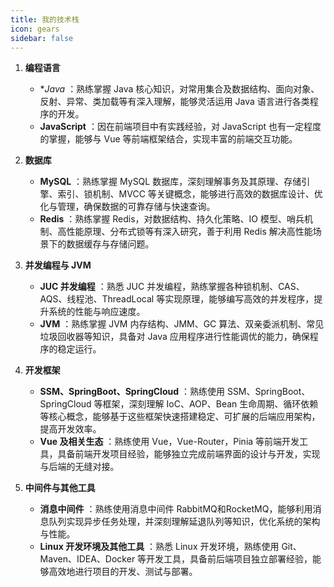 ```yaml
---
title: 我的技术栈
icon: gears
sidebar: false
---
```

1. **编程语言**

    * **Java* ：熟练掌握 Java 核心知识，对常用集合及数据结构、面向对象、反射、异常、类加载等有深入理解，能够灵活运用 Java 语言进行各类程序的开发。
    * **JavaScript** ：因在前端项目中有实践经验，对 JavaScript 也有一定程度的掌握，能够与 Vue 等前端框架结合，实现丰富的前端交互功能。

2. **数据库**

    * **MySQL** ：熟练掌握 MySQL 数据库，深刻理解事务及其原理、存储引擎、索引、锁机制、MVCC 等关键概念，能够进行高效的数据库设计、优化与管理，确保数据的可靠存储与快速查询。
    * **Redis** ：熟练掌握 Redis，对数据结构、持久化策略、IO 模型、哨兵机制、高性能原理、分布式锁等有深入研究，善于利用 Redis 解决高性能场景下的数据缓存与存储问题。

3. **并发编程与 JVM**

    * **JUC 并发编程** ：熟悉 JUC 并发编程，熟练掌握各种锁机制、CAS、AQS、线程池、ThreadLocal 等实现原理，能够编写高效的并发程序，提升系统的性能与响应速度。
    * **JVM** ：熟练掌握 JVM 内存结构、JMM、GC 算法、双亲委派机制、常见垃圾回收器等知识，具备对 Java 应用程序进行性能调优的能力，确保程序的稳定运行。

4. **开发框架**

    * **SSM、SpringBoot、SpringCloud** ：熟练使用 SSM、SpringBoot、SpringCloud 等框架，深刻理解 IoC、AOP、Bean 生命周期、循环依赖等核心概念，能够基于这些框架快速搭建稳定、可扩展的后端应用架构，提高开发效率。
    * **Vue 及相关生态** ：熟练使用 Vue，Vue-Router，Pinia 等前端开发工具，具备前端开发项目经验，能够独立完成前端界面的设计与开发，实现与后端的无缝对接。

5. **中间件与其他工具**

    * **消息中间件** ：熟练使用消息中间件 RabbitMQ和RocketMQ，能够利用消息队列实现异步任务处理，并深刻理解延退队列等知识，优化系统的架构与性能。
    * **Linux 开发环境及其他工具** ：熟悉 Linux 开发环境，熟练使用 Git、Maven、IDEA、Docker 等开发工具，具备前后端项目独立部署经验，能够高效地进行项目的开发、测试与部署。
